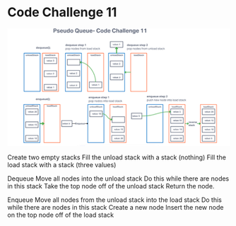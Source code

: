 # Code Challenge 11

![Whiteboard](../../assets/stack-queue-psuedo.png)

Create two empty stacks
Fill the unload stack with a stack (nothing)
Fill the load stack with a stack (three values)

Dequeue
Move all nodes into the unload stack
Do this while there are nodes in this stack
Take the top node off of the unload stack
Return the node.

Enqueue
Move all nodes from the unload stack into the load stack
Do this while there are nodes in this stack
Create a new node
Insert the new node on the top node off of the load stack
